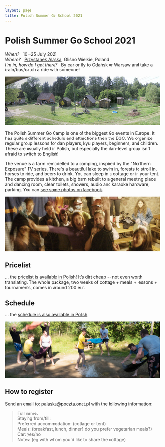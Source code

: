```yaml
---
layout: page
title: Polish Summer Go School 2021
---
```


# Polish Summer Go School 2021

*When?* &nbsp; 10--25 July 2021  
*Where?* &nbsp; [Przystanek Alaska](https://www.google.com/maps?q=przystanek+alaska,+glisno+wielkie), Gliśno Wielkie, Poland  
*I'm in, how do I get there?* &nbsp; By car or fly to Gdańsk or Warsaw and take a train/bus/catch a ride with someone!  

<!--
Merlijn, Ignus, Ania, Muru, Ajka, Palladin, Andrew, Boris, Martha, Benji, Jun, Żaneta, Kurt, Albert, Gerd, Klaus, Achim, where have you been? We miss you!
-->

![przystanek alaska](/public/palaska.jpg)

The Polish Summer Go Camp is one of the biggest Go events in Europe. It has quite a different schedule and attractions then the EGC. We organize regular group lessons for dan players, kyu players, beginners, and children. These are usually held in Polish, but especially the dan-level group isn't afraid to switch to English!

The venue is a farm remodelled to a camping, inspired by the "Northern Exposure" TV series. There's a beautiful lake to swim in, forests to stroll in, horses to ride, and beers to drink. You can sleep in a cottage or in your tent. The camp provides a kitchen, a big barn rebuilt to a general meeting place and dancing room, clean toilets, showers, audio and karaoke hardware, parking. You can [see some photos on facebook](https://facebook.com/pg/przystanek.alaska.5/photos/).

![karaoke](/public/karaoke.jpg)

## Pricelist

... the [pricelist is available in Polish](/cennik)! It's dirt cheap -- not even worth translating. The whole package, two weeks of cottage + meals + lessons + tournaments, comes in around 200 eur.

## Schedule

... the [schedule is also available in Polish](/kalendarz).

![balony](/public/balony.jpg)

## How to register

Send an email to: palaska@poczta.onet.pl with the following information:

> Full name:  
> Staying from/till:  
> Preferred accommodation: (cottage or tent)  
> Meals: (breakfast, lunch, dinner? do you prefer vegetarian meals?)  
> Car: yes/no  
> Notes: (eg with whom you'd like to share the cottage)
